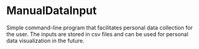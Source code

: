ManualDataInput
===============
Simple command-line program that facilitates personal data collection for the user. The inputs are stored in csv files and can be used for personal data visualization in the future. 


